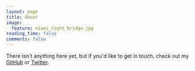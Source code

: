```yaml
---
layout: page
title: About
image:
  feature: miami_night_bridge.jpg
reading_time: false
comments: false
---
```


There isn't anything here yet, but if you'd like to get in touch, check out my [GitHub](https://github.com/iluxonchik/) or [Twitter](https://twitter.com/iluxonchik/).